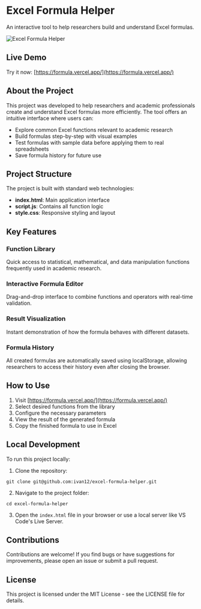 # Excel Formula Helper

An interactive tool to help researchers build and understand Excel formulas.

![Excel Formula Helper](https://formula.vercel.app/preview.png)

## Live Demo

Try it now: [https://formula.vercel.app/](https://formula.vercel.app/)

## About the Project

This project was developed to help researchers and academic professionals create and understand Excel formulas more efficiently. The tool offers an intuitive interface where users can:

- Explore common Excel functions relevant to academic research
- Build formulas step-by-step with visual examples
- Test formulas with sample data before applying them to real spreadsheets
- Save formula history for future use

## Project Structure

The project is built with standard web technologies:

- **index.html**: Main application interface
- **script.js**: Contains all function logic
- **style.css**: Responsive styling and layout

## Key Features

### Function Library
Quick access to statistical, mathematical, and data manipulation functions frequently used in academic research.

### Interactive Formula Editor
Drag-and-drop interface to combine functions and operators with real-time validation.

### Result Visualization
Instant demonstration of how the formula behaves with different datasets.

### Formula History
All created formulas are automatically saved using localStorage, allowing researchers to access their history even after closing the browser.

## How to Use

1. Visit [https://formula.vercel.app/](https://formula.vercel.app/)
2. Select desired functions from the library
3. Configure the necessary parameters
4. View the result of the generated formula
5. Copy the finished formula to use in Excel

## Local Development

To run this project locally:

1. Clone the repository:
```
git clone git@github.com:ivan12/excel-formula-helper.git
```

2. Navigate to the project folder:
```
cd excel-formula-helper
```

3. Open the `index.html` file in your browser or use a local server like VS Code's Live Server.

## Contributions

Contributions are welcome! If you find bugs or have suggestions for improvements, please open an issue or submit a pull request.

## License

This project is licensed under the MIT License - see the LICENSE file for details.